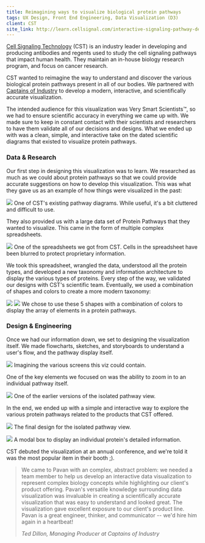 ```yaml
---
title: Reimagining ways to visualize biological protein pathways
tags: UX Design, Front End Engineering, Data Visualization (D3)
client: CST
site_link: http://learn.cellsignal.com/interactive-signaling-pathway-demo
---
```


[Cell Signaling Technology] \(CST) is an industry leader in developing and producing antibodies and regents used to study the cell signaling pathways that impact human health. They maintain an in-house biology research program, and focus on cancer research.

CST wanted to reimagine the way to understand and discover the various biological protein pathways present in all of our bodies. We partnered with [Captains of Industry] to develop a modern, interactive, and scientifically accurate visualization.

The intended audience for this visualization was Very Smart Scientists&#x2122;, so we had to ensure scientific accuracy in everything we came up with. We made sure to keep in constant contact with their scientists and researchers to have them validate all of our decisions and designs. What we ended up with was a clean, simple, and interactive take on the dated scientific diagrams that existed to visualize protein pathways.

### Data & Research

Our first step in designing this visualization was to learn. We researched as much as we could about protein pathways so that we could provide accurate suggestions on how to develop this visualization. This was what they gave us as an example of how things were visualized in the past:

<p class='case-study__image-display text-center'>
  <img src='/images/work/cell-signal-technology/cst-akt-pathway-diagram.jpg'>
  <span>One of CST's existing pathway diagrams. While useful, it's a bit cluttered and difficult to use.</span>
</p>

They also provided us with a large data set of Protein Pathways that they wanted to visualize. This came in the form of multiple complex spreadsheets.

<p class='case-study__image-display text-center'>
  <img src='/images/work/cell-signal-technology/cst-spreadsheet.jpg'>
  <span>One of the spreadsheets we got from CST. Cells in the spreadsheet have been blurred to protect proprietary information.</span>
</p>

We took this spreadsheet, wrangled the data, understood all the protein types, and developed a new taxonomy and information architecture to display the various types of proteins. Every step of the way, we validated our designs with CST's scientific team. Eventually, we used a combination of shapes and colors to create a more modern taxonomy:

<p class='case-study__image-display text-center'>
  <img src='/images/work/cell-signal-technology/cst-protein-shapes.svg'>
  <img src='/images/work/cell-signal-technology/cst-protein-classifications.jpg'>
  <span>We chose to use these 5 shapes with a combination of colors to display the array of elements in a protein pathways.</span>
</p>



### Design & Engineering

Once we had our information down, we set to designing the visualization itself. We made flowcharts, sketches, and storyboards to understand a user's flow, and the pathway display itself.

<p class='case-study__image-display text-center'>
  <img src='/images/work/cell-signal-technology/cst-flow-sketches.jpg'>
  <span>Imagining the various screens this viz could contain.</span>
</p>

One of the key elements we focused on was the ability to zoom in to an individual pathway itself. 

<p class='case-study__image-display text-center'>
  <img src='/images/work/cell-signal-technology/cst-pathway-sketch.jpg'>
  <span>One of the earlier versions of the isolated pathway view.</span>
</p>


In the end, we ended up with a simple and interactive way to explore the various protein pathways related to the products that CST offered.


<p class='case-study__image-display text-center'>
  <img src='/images/work/cell-signal-technology/cst-pathway-view.jpg'>
  <span>The final design for the isolated pathway view.</span>
</p>


<p class='case-study__image-display text-center'>
  <img src='/images/work/cell-signal-technology/cst-modal-view.jpg'>
  <span>A modal box to display an individual protein's detailed information.</span>
</p>

CST debuted the visualization at an annual conference, and we're told it was the most popular item in their booth ;).

> We came to Pavan with an complex, abstract problem: we needed a team member to help us develop an interactive data visualization to represent complex biology concepts while highlighting our client's product offering. Pavan's versatile knowledge surrounding data visualization was invaluable in creating a scientifically accurate visualization that was easy to understand and looked great. The visualization gave excellent exposure to our client's product line. Pavan is a great engineer, thinker, and communicator -- we'd hire him again in a heartbeat!
>
> <cite>Ted Dillon, Managing Producer at Captains of Industry</cite>

[Cell Signaling Technology]: http://www.cellsignal.com/
[Captains of Industry]: http://www.captainsofindustry.com/